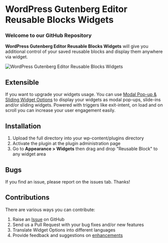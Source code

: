 # WordPress Gutenberg Editor Reusable Blocks Widgets #

### Welcome to our GitHub Repository

<strong>WordPress Gutenberg Editor Reusable Blocks Widgets</strong> will give you additional control of your saved reusable blocks and display them anywhere via widget.

![WordPress Gutenberg Editor Reusable Blocks Widgets](https://widget-options.com/wp-content/uploads/2018/02/screenshot-1.gif "WordPress Gutenberg Editor Reusable Blocks Widgets")

## Extensible ##
If you want to upgrade your widgets usage. You can use <a href="https://widget-options.com/modal-pop-up-and-sliding-widget-options/?utm_source=gutenberg-reusable-widget-github">Modal Pop-up & Sliding Widget Options</a> to display your widgets as modal pop-ups, slide-ins and/or sliding widgets. Powered with triggers like exit-intent, on load and on scroll you can increase your user engagement easily. 

## Installation ##

1. Upload the full directory into your wp-content/plugins directory
2. Activate the plugin at the plugin administration page
3. Go to <strong>Appearance > Widgets</strong> then drag and drop "Reusable Block" to any widget area

## Bugs ##
If you find an issue, please report on the issues tab. Thanks!


## Contributions ##
There are various ways you can contribute:

1. Raise an [Issue](https://github.com/phpbits/reusable-gutenberg-blocks-widget/issues) on GitHub
2. Send us a Pull Request with your bug fixes and/or new features
3. Translate Widget Options into different languages
4. Provide feedback and suggestions on [enhancements](https://github.com/phpbits/reusable-gutenberg-blocks-widget/issues)
